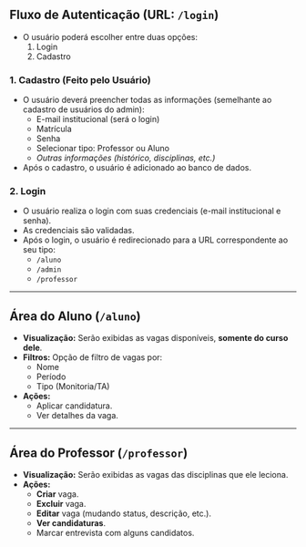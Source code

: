 ## Fluxo de Autenticação (URL: `/login`)

* O usuário poderá escolher entre duas opções:
    1.  Login
    2.  Cadastro

### 1. Cadastro (Feito pelo Usuário)

* O usuário deverá preencher todas as informações (semelhante ao cadastro de usuários do admin):
    * E-mail institucional (será o login)
    * Matrícula
    * Senha
    * Selecionar tipo: Professor ou Aluno
    * *Outras informações (histórico, disciplinas, etc.)*
* Após o cadastro, o usuário é adicionado ao banco de dados.

### 2. Login

* O usuário realiza o login com suas credenciais (e-mail institucional e senha).
* As credenciais são validadas.
* Após o login, o usuário é redirecionado para a URL correspondente ao seu tipo:
    * `/aluno`
    * `/admin`
    * `/professor`

---

## Área do Aluno (`/aluno`)

* **Visualização:** Serão exibidas as vagas disponíveis, **somente do curso dele**.
* **Filtros:** Opção de filtro de vagas por:
    * Nome
    * Período
    * Tipo (Monitoria/TA)
* **Ações:**
    * Aplicar candidatura.
    * Ver detalhes da vaga.

---

## Área do Professor (`/professor`)

* **Visualização:** Serão exibidas as vagas das disciplinas que ele leciona.
* **Ações:**
    * **Criar** vaga.
    * **Excluir** vaga.
    * **Editar** vaga (mudando status, descrição, etc.).
    * **Ver candidaturas**.
    * Marcar entrevista com alguns candidatos.